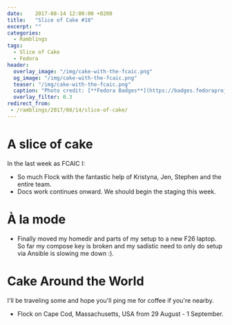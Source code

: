 ```yaml
---
date:    2017-08-14 12:00:00 +0200
title:   "Slice of Cake #18"
excerpt: ""
categories:
  - Ramblings
tags:
  - Slice of Cake
  - Fedora
header:
  overlay_image: "/img/cake-with-the-fcaic.png"
  og_image: "/img/cake-with-the-fcaic.png"
  teaser: "/img/cake-with-the-fcaic.png"
  caption: "Photo credit: [**Fedora Badges**](https://badges.fedoraproject.org/badge/its-a-cake-thing)"
  overlay_filter: 0.3
redirect_from:
 - /ramblings/2017/08/14/slice-of-cake/
---
```


# A slice of cake

In the last week as FCAIC I:

- So much Flock with the fantastic help of Kristyna, Jen, Stephen and the entire team.
- Docs work continues onward.  We should begin the staging this week.

# À la mode

- Finally moved my homedir and parts of my setup to a new F26 laptop.  So far my compose key is broken and my sadistic need to only do setup via Ansible is slowing me down :).

# Cake Around the World

I'll be traveling some and hope you'll ping me for coffee if you're nearby.

- Flock on Cape Cod, Massachusetts, USA from 29 August - 1 September.
